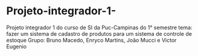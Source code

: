 # Projeto-integrador-1-
Projeto integrador 1 do curso de SI da Puc-Campinas do 1° semestre tema: fazer um sistema de cadastro de produtos para um sistema de controle de estoque 
Grupo: Bruno Macedo, Enryco Martins, João Mucci e Victor Eugenio
